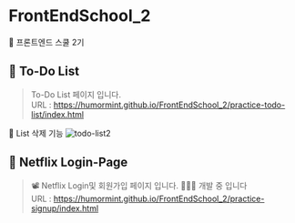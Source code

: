 # FrontEndSchool_2
🦁 프론트엔드 스쿨 2기
<br>

## 📌 To-Do List
> To-Do List 페이지 입니다. <br>
> URL : https://humormint.github.io/FrontEndSchool_2/practice-todo-list/index.html <br>

🧷 List 삭제 기능
![todo-list2](https://user-images.githubusercontent.com/93469760/161381891-d2f2a763-4354-4240-96ff-fde5f7904415.gif) <br>

## 📌 Netflix Login-Page
> 📽 Netflix Login및 회원가입 페이지 입니다. 🧑🏻‍💻 개발 중 입니다 <br>
> URL : https://humormint.github.io/FrontEndSchool_2/practice-signup/index.html <br>
